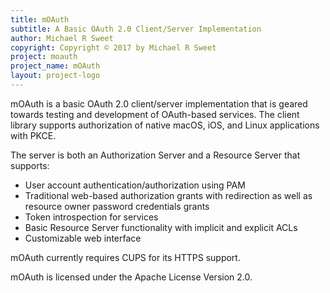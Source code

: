 ```yaml
---
title: mOAuth
subtitle: A Basic OAuth 2.0 Client/Server Implementation
author: Michael R Sweet
copyright: Copyright © 2017 by Michael R Sweet
project: moauth
project_name: mOAuth
layout: project-logo
---
```


mOAuth is a basic OAuth 2.0 client/server implementation that is geared towards
testing and development of OAuth-based services.  The client library supports
authorization of native macOS, iOS, and Linux applications with PKCE.

The server is both an Authorization Server and a Resource Server that supports:

- User account authentication/authorization using PAM
- Traditional web-based authorization grants with redirection as well as
  resource owner password credentials grants
- Token introspection for services
- Basic Resource Server functionality with implicit and explicit ACLs
- Customizable web interface

mOAuth currently requires CUPS for its HTTPS support.

mOAuth is licensed under the Apache License Version 2.0.
